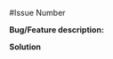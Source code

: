 #Issue Number

**Bug/Feature description:**
<!--Here you describe you bug/feature -->

**Solution**
<!-- Here you describe your solution -->


<!--Delete the comments after you finish it-->
